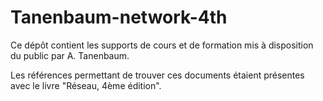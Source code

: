# Tanenbaum-network-4th


Ce dépôt contient les supports de cours et de formation mis à disposition du public par A. Tanenbaum.

Les références permettant de trouver ces documents étaient présentes avec le livre "Réseau, 4ème édition".

